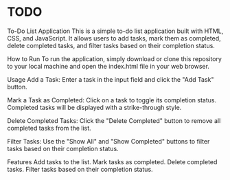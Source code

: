 # TODO
To-Do List Application
This is a simple to-do list application built with HTML, CSS, and JavaScript. It allows users to add tasks, mark them as completed, delete completed tasks, and filter tasks based on their completion status.

How to Run
To run the application, simply download or clone this repository to your local machine and open the index.html file in your web browser.


Usage
Add a Task: Enter a task in the input field and click the "Add Task" button.

Mark a Task as Completed: Click on a task to toggle its completion status. Completed tasks will be displayed with a strike-through style.

Delete Completed Tasks: Click the "Delete Completed" button to remove all completed tasks from the list.

Filter Tasks: Use the "Show All" and "Show Completed" buttons to filter tasks based on their completion status.

Features
Add tasks to the list.
Mark tasks as completed.
Delete completed tasks.
Filter tasks based on their completion status.